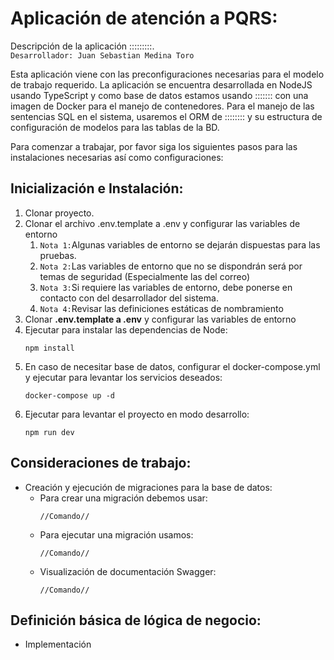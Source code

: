 
# Aplicación de atención a PQRS:

Descripción de la aplicación :::::::::.\
``Desarrollador: Juan Sebastian Medina Toro``

Esta aplicación viene con las preconfiguraciones necesarias para el modelo de trabajo requerido. La aplicación se encuentra desarrollada en NodeJS usando TypeScript y como base de datos estamos usando ::::::: con una imagen de Docker para el manejo de contenedores. Para el manejo de las sentencias SQL en el sistema, usaremos el ORM de :::::::: y su estructura de configuración de modelos para las tablas de la BD.

Para comenzar a trabajar, por favor siga los siguientes pasos para las instalaciones necesarias así como configuraciones:

## Inicialización e Instalación:
1. Clonar proyecto.
2. Clonar el archivo .env.template a .env y configurar las variables de entorno
   1. ``Nota 1:``Algunas variables de entorno se dejarán dispuestas para las pruebas.
   2. ``Nota 2:``Las variables de entorno que no se dispondrán será por temas de seguridad (Especialmente las del correo)
   3. ``Nota 3:``Si requiere las variables de entorno, debe ponerse en contacto con del desarrollador del sistema.
   4. ``Nota 4:``Revisar las definiciones estáticas de nombramiento
3. Clonar **.env.template a .env** y configurar las variables de entorno
4. Ejecutar para instalar las dependencias de Node:
   ```
   npm install
   ```
5. En caso de necesitar base de datos, configurar el docker-compose.yml y ejecutar para levantar los servicios deseados:
   ```
   docker-compose up -d
   ```
6. Ejecutar para levantar el proyecto en modo desarrollo:
   ```
   npm run dev
   ```

## Consideraciones de trabajo:
- Creación y ejecución de migraciones para la base de datos:
  - Para crear una migración debemos usar:
    ```
    //Comando//
    ```
  - Para ejecutar una migración usamos:
    ```
    //Comando//
    ```
  - Visualización de documentación Swagger:
    ```
    //Comando//
    ```

## Definición básica de lógica de negocio:
- Implementación
  